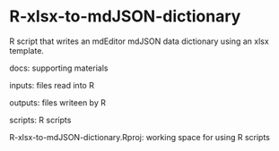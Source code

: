 # R-xlsx-to-mdJSON-dictionary
R script that writes an mdEditor mdJSON data dictionary using an xlsx template.

docs: supporting materials

inputs: files read into R

outputs: files writeen by R

scripts: R scripts

R-xlsx-to-mdJSON-dictionary.Rproj: working space for using R scripts
